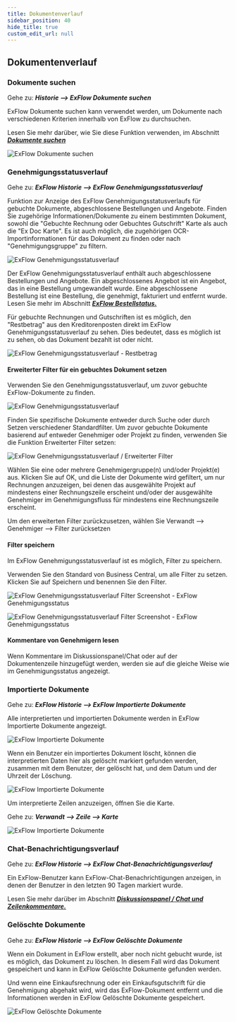 ```yaml
---
title: Dokumentenverlauf
sidebar_position: 40
hide_title: true
custom_edit_url: null
---
```

## Dokumentenverlauf

### Dokumente suchen

Gehe zu: ***Historie \--\> ExFlow Dokumente suchen***

ExFlow Dokumente suchen kann verwendet werden, um Dokumente nach verschiedenen Kriterien innerhalb von ExFlow zu durchsuchen.

Lesen Sie mehr darüber, wie Sie diese Funktion verwenden, im Abschnitt [***Dokumente suchen***](https://docs.signupsoftware.com/business-central/docs/user-manual/business-functionality/search-documents#search-documents)

![ExFlow Dokumente suchen](../../images/image312.png)

### Genehmigungsstatusverlauf

Gehe zu: ***ExFlow Historie \--\> ExFlow Genehmigungsstatusverlauf***

Funktion zur Anzeige des ExFlow Genehmigungsstatusverlaufs für gebuchte Dokumente, abgeschlossene Bestellungen und Angebote. Finden Sie zugehörige Informationen/Dokumente zu einem bestimmten Dokument, sowohl die "Gebuchte Rechnung oder Gebuchtes Gutschrift" Karte als auch die "Ex Doc Karte". Es ist auch möglich, die zugehörigen OCR-Importinformationen für das Dokument zu finden oder nach "Genehmigungsgruppe" zu filtern.

![ExFlow Genehmigungsstatusverlauf](../../images/image314.png)

Der ExFlow Genehmigungsstatusverlauf enthält auch abgeschlossene Bestellungen und Angebote. Ein abgeschlossenes Angebot ist ein Angebot, das in eine Bestellung umgewandelt wurde. Eine abgeschlossene Bestellung ist eine Bestellung, die genehmigt, fakturiert und entfernt wurde. Lesen Sie mehr im Abschnitt [***ExFlow Bestellstatus.***](https://docs.signupsoftware.com/business-central/docs/user-manual/approval-workflow/exflow-order-status#exflow-order-status-1)

Für gebuchte Rechnungen und Gutschriften ist es möglich, den "Restbetrag" aus den Kreditorenposten direkt im ExFlow Genehmigungsstatusverlauf zu sehen. Dies bedeutet, dass es möglich ist zu sehen, ob das Dokument bezahlt ist oder nicht.

![ExFlow Genehmigungsstatusverlauf - Restbetrag](../../images/image313.png)

#### Erweiterter Filter für ein gebuchtes Dokument setzen

Verwenden Sie den Genehmigungsstatusverlauf, um zuvor gebuchte ExFlow-Dokumente zu finden.

![ExFlow Genehmigungsstatusverlauf](../../images/image315.png)

Finden Sie spezifische Dokumente entweder durch Suche oder durch Setzen verschiedener Standardfilter. Um zuvor gebuchte Dokumente basierend auf entweder Genehmiger oder Projekt zu finden, verwenden Sie die Funktion Erweiterter Filter setzen:

![ExFlow Genehmigungsstatusverlauf / Erweiterter Filter](../../images/image316.png)

Wählen Sie eine oder mehrere Genehmigergruppe(n) und/oder Projekt(e) aus. Klicken Sie auf OK, und die Liste der Dokumente wird gefiltert, um nur Rechnungen anzuzeigen, bei denen das ausgewählte Projekt auf mindestens einer Rechnungszeile erscheint und/oder der ausgewählte Genehmiger im Genehmigungsfluss für mindestens eine Rechnungszeile erscheint.

Um den erweiterten Filter zurückzusetzen, wählen Sie Verwandt \--\> Genehmiger \--\> Filter zurücksetzen

#### Filter speichern

Im ExFlow Genehmigungsstatusverlauf ist es möglich, Filter zu speichern.

Verwenden Sie den Standard von Business Central, um alle Filter zu setzen. Klicken Sie auf Speichern und benennen Sie den Filter.

![ExFlow Genehmigungsstatusverlauf Filter Screenshot - ExFlow Genehmigungsstatus](../../images/image317.png)

![ExFlow Genehmigungsstatusverlauf Filter Screenshot - ExFlow Genehmigungsstatus](../../images/image318.png)

#### Kommentare von Genehmigern lesen

Wenn Kommentare im Diskussionspanel/Chat oder auf der Dokumentenzeile hinzugefügt werden, werden sie auf die gleiche Weise wie im Genehmigungsstatus angezeigt.

### Importierte Dokumente

Gehe zu: ***ExFlow Historie \--\> ExFlow Importierte Dokumente***

Alle interpretierten und importierten Dokumente werden in ExFlow Importierte Dokumente angezeigt.

![ExFlow Importierte Dokumente](../../images/image319.png)

Wenn ein Benutzer ein importiertes Dokument löscht, können die interpretierten Daten hier als gelöscht markiert gefunden werden, zusammen mit dem Benutzer, der gelöscht hat, und dem Datum und der Uhrzeit der Löschung.

![ExFlow Importierte Dokumente](../../images/image320.png)

Um interpretierte Zeilen anzuzeigen, öffnen Sie die Karte.

Gehe zu: ***Verwandt \--\> Zeile \--\> Karte***

![ExFlow Importierte Dokumente](../../images/image321.png)

### Chat-Benachrichtigungsverlauf

Gehe zu: ***ExFlow Historie \--\> ExFlow Chat-Benachrichtigungsverlauf***

Ein ExFlow-Benutzer kann ExFlow-Chat-Benachrichtigungen anzeigen, in denen der Benutzer in den letzten 90 Tagen markiert wurde.

Lesen Sie mehr darüber im Abschnitt [***Diskussionspanel / Chat und Zeilenkommentare.***](https://docs.signupsoftware.com/business-central/docs/user-manual/approval-workflow/notifications-in-business-central#discussion-panel--chat-and-line-comments)

### Gelöschte Dokumente

Gehe zu: ***ExFlow Historie \--\> ExFlow Gelöschte Dokumente***

Wenn ein Dokument in ExFlow erstellt, aber noch nicht gebucht wurde, ist es möglich, das Dokument zu löschen. In diesem Fall wird das Dokument gespeichert und kann in ExFlow Gelöschte Dokumente gefunden werden.

Und wenn eine Einkaufsrechnung oder ein Einkaufsgutschrift für die Genehmigung abgehakt wird, wird das ExFlow-Dokument entfernt und die Informationen werden in ExFlow Gelöschte Dokumente gespeichert.

![ExFlow Gelöschte Dokumente](../../images/image322.png)
